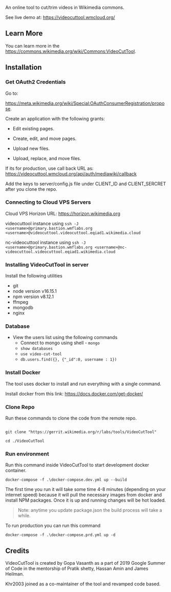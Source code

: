 An online tool to cut/trim videos in Wikimedia commons.

See live demo at: https://videocuttool.wmcloud.org/

## Learn More

You can learn more in the https://commons.wikimedia.org/wiki/Commons:VideoCutTool.

## Installation

### Get OAuth2 Credentials

Go to:

https://meta.wikimedia.org/wiki/Special:OAuthConsumerRegistration/propose.

Create an application with the following grants:

- Edit existing pages.

- Create, edit, and move pages.

- Upload new files.

- Upload, replace, and move files.

If its for production, use call back URL as: https://videocuttool.wmcloud.org/api/auth/mediawiki/callback

Add the keys to server/config.js file under CLIENT_ID and CLIENT_SERCRET after you clone the repo.

### Connecting to Cloud VPS Servers

Cloud VPS Horizon URL: https://horizon.wikimedia.org

videocuttool instance using `ssh -J <username>@primary.bastion.wmflabs.org <username>@videocuttool.videocuttool.eqiad1.wikimedia.cloud`

nc-videocuttool instance using `ssh -J <username>@primary.bastion.wmflabs.org <username>@nc-videocuttool.videocuttool.eqiad1.wikimedia.cloud`

### Installing VideoCutTool in server

Install the following utilities

- git
- node version v16.15.1
- npm version v8.12.1
- ffmpeg
- mongodb
- nginx

### Database

- View the users list using the following commands
  - Connect to mongo using shell - `mongo`
  - `show databases`
  - `use video-cut-tool`
  - `db.users.find({}, {"_id":0, username : 1})`

### Install Docker

The tool uses docker to install and run everything with a single command.

Install docker from this link: https://docs.docker.com/get-docker/

### Clone Repo

Run these commands to clone the code from the remote repo.

```

git clone "https://gerrit.wikimedia.org/r/labs/tools/VideoCutTool"

cd ./VideoCutTool

```

### Run environment

Run this command inside VideoCutTool to start development docker container.

`docker-compose -f .\docker-compose.dev.yml up --build`

The first time you run it will take some time 4-8 minutes (depending on your internet speed) because it will pull the necessary images from docker and install NPM packages. Once it is up and running changes will be hot loaded.

> Note: anytime you update package.json the build process will take a while.

To run production you can run this command

`docker-compose -f .\docker-compose.prd.yml up -d`

## Credits

VideoCutTool is created by Gopa Vasanth as a part of 2019 Google Summer of Code in the mentorship of Pratik shetty, Hassan Amin and James Heilman.

Khr2003 joined as a co-maintainer of the tool and revamped code based.
